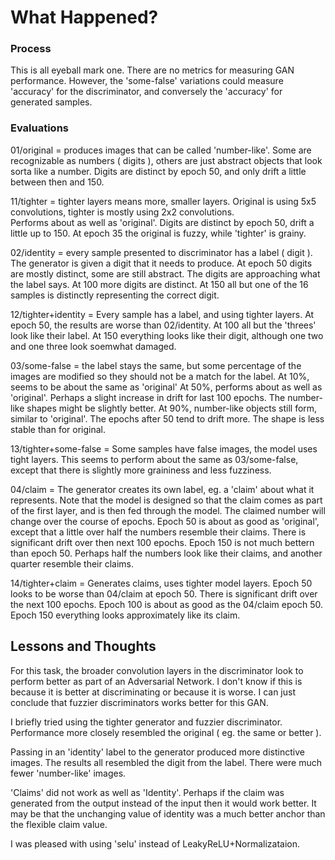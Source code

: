 # What Happened?


### Process

This is all eyeball mark one.  There are no metrics for measuring GAN performance.
    However, the 'some-false' variations could measure 'accuracy' for the discriminator,
    and conversely the 'accuracy' for generated samples.


### Evaluations

01/original = produces images that can be called 'number-like'.  Some are recognizable as
    numbers ( digits ), others are just abstract objects that look sorta like a number.
    Digits are distinct by epoch 50, and only drift a little between then and 150.

11/tighter = tighter layers means more, smaller layers.  Original is using 5x5 convolutions,
    tighter is mostly using 2x2 convolutions.  
    Performs about as well as 'original'.  Digits are distinct by epoch 50, 
    drift a little up to 150.  At epoch 35 the original is fuzzy, while 'tighter' is grainy.

02/identity = every sample presented to discriminator has a label ( digit ).  
    The generator is given a digit that it needs to produce.
    At epoch 50 digits are mostly distinct, some are still abstract.  The digits
    are approaching what the label says.  At 100 more digits are distinct.
    At 150 all but one of the 16 samples is distinctly representing the correct digit.

12/tighter+identity = Every sample has a label, and using tighter layers.
    At epoch 50, the results are worse than 02/identity.  At 100 all but the 'threes' 
    look like their label.  At 150 everything looks like their digit, although 
    one two and one three look soemwhat damaged.

03/some-false = the label stays the same, but some percentage of the images are modified
    so they should not be a match for the label.
    At 10%, seems to be about the same as 'original'
    At 50%, performs about as well as 'original'.  Perhaps a slight increase in drift for
    last 100 epochs.  The number-like shapes might be slightly better.
    At 90%, number-like objects still form, similar to 'original'.  The epochs after 50 
    tend to drift more. The shape is less stable than for original.
  
13/tighter+some-false = Some samples have false images, the model uses tight layers.
    This seems to perform about the same as 03/some-false, except that there is 
    slightly more graininess and less fuzziness.

04/claim = The generator creates its own label, eg. a 'claim' about what it represents.
    Note that the model is designed so that the claim comes as part of the first layer, 
    and is then fed through the model. The claimed number will change over the course of epochs.
    Epoch 50 is about as good as 'original', except that a little over half the numbers 
    resemble their claims.  There is significant drift over then next 100 epochs.
    Epoch 150 is not much bettern than epoch 50.  Perhaps half the numbers look like their
    claims, and another quarter resemble their claims.

14/tighter+claim = Generates claims, uses tighter model layers.
    Epoch 50 looks to be worse than 04/claim at epoch 50.
    There is significant drift over the next 100 epochs.
    Epoch 100 is about as good as the 04/claim epoch 50.
    Epoch 150 everything looks approximately like its claim.


## Lessons and Thoughts

For this task, the broader convolution layers in the discriminator look to perform better 
as part of an Adversarial Network. I don't know if this is because it is better at discriminating
or because it is worse.  I can just conclude that fuzzier discriminators works better for this GAN.

I briefly tried using the tighter generator and fuzzier discriminator.  Performance more closely 
resembled the original ( eg. the same or better ).

Passing in an 'identity' label to the generator produced more distinctive images.
The results all resembled the digit from the label.  There were much fewer 'number-like' images.

'Claims' did not work as well as 'Identity'.  Perhaps if the claim was generated from the output 
instead of the input then it would work better.  It may be that the unchanging value of identity 
was a much better anchor than the flexible claim value.

I was pleased with using 'selu' instead of LeakyReLU+Normalizataion.


